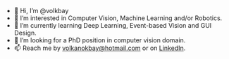 - 👋 Hi, I’m @volkbay
- 👀 I’m interested in Computer Vision, Machine Learning and/or Robotics.
- 🌱 I’m currently learning Deep Learning, Event-based Vision and GUI Design.
- 💞️ I’m looking for a PhD position in computer vision domain.
- 📫 Reach me by [volkanokbay@hotmail.com](mailto:volkanokbay@hotmail.com) or on [LinkedIn](https://www.linkedin.com/in/volkan-okbay/).

<!---
volkbay/volkbay is a ✨ special ✨ repository because its `README.md` (this file) appears on your GitHub profile.
You can click the Preview link to take a look at your changes.
--->

